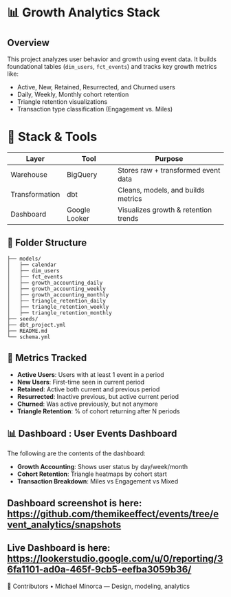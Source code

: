 # 📊 Growth Analytics Stack

## Overview

This project analyzes user behavior and growth using event data. It builds foundational tables (`dim_users`, `fct_events`) and tracks key growth metrics like:

- Active, New, Retained, Resurrected, and Churned users
- Daily, Weekly, Monthly cohort retention
- Triangle retention visualizations
- Transaction type classification (Engagement vs. Miles)

# 📂 Stack & Tools

| Layer          | Tool          | Purpose                              |
| -------------- | ------------- | ------------------------------------ |
| Warehouse      | BigQuery      | Stores raw + transformed event data  |
| Transformation | dbt           | Cleans, models, and builds metrics   |
| Dashboard      | Google Looker | Visualizes growth & retention trends |

## 📁 Folder Structure

```
├── models/
│   ├── calendar
│   ├── dim_users
│   ├── fct_events
│   ├── growth_accounting_daily
│   ├── growth_accounting_weekly
│   ├── growth_accounting_monthly
│   ├── triangle_retention_daily
│   ├── triangle_retention_weekly
│   ├── triangle_retention_monthly
├── seeds/
├── dbt_project.yml
├── README.md
└── schema.yml
```

## 🧪 Metrics Tracked

- **Active Users**: Users with at least 1 event in a period
- **New Users**: First-time seen in current period
- **Retained**: Active both current and previous period
- **Resurrected**: Inactive previous, but active current period
- **Churned**: Was active previously, but not anymore
- **Triangle Retention**: % of cohort returning after N periods

## 📊 Dashboard : User Events Dashboard
The following are the contents of the dashboard:
- **Growth Accounting**: Shows user status by day/week/month
- **Cohort Retention**: Triangle heatmaps by cohort start
- **Transaction Breakdown**: Miles vs Engagement vs Mixed

## Dashboard screenshot is here: https://github.com/themikeeffect/events/tree/event_analytics/snapshots
## Live Dashboard is here: https://lookerstudio.google.com/u/0/reporting/36fa1101-ad0a-465f-9cb5-eefba3059b36/

📣 Contributors
	•	Michael Minorca — Design, modeling, analytics 

